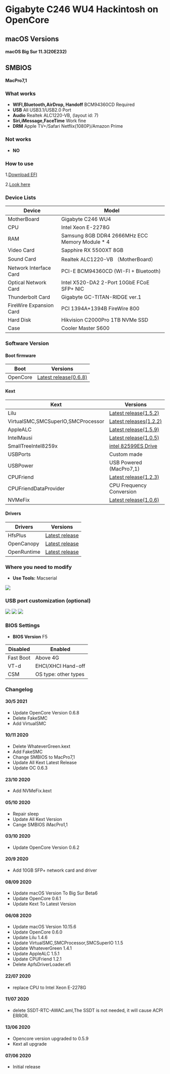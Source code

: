 # Gigabyte C246 WU4 Hackintosh on OpenCore

## macOS Versions
#### macOS Big Sur 11.3(20E232)

## SMBIOS
#### MacPro7,1

### What works
- **WIFI,Bluetooth,AirDrop, Handoff** BCM94360CD Required
- **USB** All USB3.1/USB2.0 Port
- **Audio** Realtek ALC1220-VB, (layout id: 7)
- **Siri,iMessage,FaceTime** Work fine
- **DRM** Apple TV+/Safari Netflix(1080P)/Amazon Prime

### Not works
- **NO**

### How to use

1.[Download EFI](https://github.com/SeonMe/Gigabyte-C246-WU4-Hackintosh-OC/archive/master.zip)

2.[Look here](https://dortania.github.io/OpenCore-Install-Guide/prerequisites.html)

### Device Lists
| Device | Model |
|----|----|
| MotherBoard | Gigabyte C246 WU4 |
| CPU | Intel Xeon E-2278G |
| RAM | Samsung 8GB DDR4 2666MHz ECC Memory Module * 4 |
| Video Card | Sapphire RX 5500XT 8GB |
| Sound Card | Realtek ALC1220-VB （MotherBoard）|
| Network Interface Card | PCI-E BCM94360CD (WI-FI + Bluetooth) |
| Optical Network Card | Intel X520-DA2 2-Port 10GbE FCoE SFP+ NIC |
| Thunderbolt Card | Gigabyte GC-TITAN-RIDGE ver.1|
| FireWire Expansion Card | PCI 1394A+1394B FireWire 800 |
| Hard Disk | Hikvision C2000Pro 1TB NVMe SSD |
| Case | Cooler Master S600 |

### Software Version
#### Boot firmware
| Boot  | Versions |
|----|----|
| OpenCore | [Latest release(0.6.8)](https://github.com/acidanthera/OpenCorePkg) |

#### Kext
| Kext | Versions |
|----|----|
| Lilu | [Latest release(1.5.2)](https://github.com/acidanthera/Lilu) |
| VirtualSMC,SMCSuperIO,SMCProcessor | [Latest releases(1.2.2)](https://github.com/RehabMan/OS-X-FakeSMC-kozlek) |
| AppleALC | [Latest release(1.5.9)](https://github.com/acidanthera/AppleALC) |
| IntelMausi | [Latest release(1.0.5)](https://github.com/acidanthera/IntelMausi) |
| SmallTreeIntel8259x | [intel 82599ES Drive](https://small-tree.com/) |
| USBPorts | Custom made |
| USBPower | USB Powered (MacPro7,1)|
| CPUFriend | [Latest release(1.2.3)](https://github.com/acidanthera/CPUFriend) |
| CPUFriendDataProvider | CPU Frequency Conversion |
| NVMeFix | [Latest release(1.0.6)](https://github.com/acidanthera/NVMeFix) |

#### Drivers
| Drivers | Versions |
|----|----|
| HfsPlus | [Latest release](https://github.com/acidanthera/OcBinaryData) |
| OpenCanopy | [Latest release](https://github.com/acidanthera/OpenCorePkg) |
| OpenRuntime | [Latest release](https://github.com/acidanthera/OpenCorePkg) |


### Where you need to modify

- **Use Tools:** Macserial

![](https://github.com/SeonMe/Gigabyte-C246-WU4-Hackintosh-OC/raw/master/Images/1.png)

### USB port customization (optional)

![](https://github.com/SeonMe/Gigabyte-C246-WU4-Hackintosh-OC/raw/master/Images/2.png)
![](https://github.com/SeonMe/Gigabyte-C246-WU4-Hackintosh-OC/raw/master/Images/3.png)
![](https://github.com/SeonMe/Gigabyte-C246-WU4-Hackintosh-OC/raw/master/Images/4.png)

### BIOS Settings
- **BIOS Version** F5

| Disabled | Enabled |
|----|----|
| Fast Boot | Above 4G |
| VT-d | EHCI/XHCI Hand-off |
| CSM | OS type: other types |
### Changelog

#### 30/5 2021
* Update OpenCore Version 0.6.8
* Delete FakeSMC
* Add VirtualSMC

#### 10/11 2020
* Delete WhateverGreen.kext
* Add FakeSMC
* Change SMBIOS to MacPro7,1
* Update All Kext Latest Release
* Update OC 0.6.3

#### 23/10 2020
* Add NVMeFix.kext

#### 05/10 2020
* Repair sleep
* Update All Kext Version
* Cange SMBIOS iMacPro1,1

#### 03/10 2020
* Update OpenCore Version 0.6.2

#### 20/9 2020
* Add 10GB SFP+ network card and driver

#### 08/09 2020
* Update macOS Version To Big Sur Beta6
* Update OpenCore 0.6.1
* Update Kext To Latest Version

#### 06/08 2020
* Update macOS Version 10.15.6
* Update OpenCore 0.6.0
* Update Lilu 1.4.6
* Update VirtualSMC,SMCProcessor,SMCSuperIO 1.1.5
* Update WhateverGreen 1.4.1
* Update AppleALC 1.5.1
* Update CPUFriend 1.2.1
* Delete ApfsDriverLoader.efi

#### 22/07 2020
* replace CPU to Intel Xeon E-2278G

#### 11/07 2020
* delete SSDT-RTC-AWAC.aml,The SSDT is not needed, it will cause ACPI ERROR.

#### 13/06 2020
* Opencore version upgraded to 0.5.9
* Kext all upgrade

#### 07/06 2020
* Initial release
